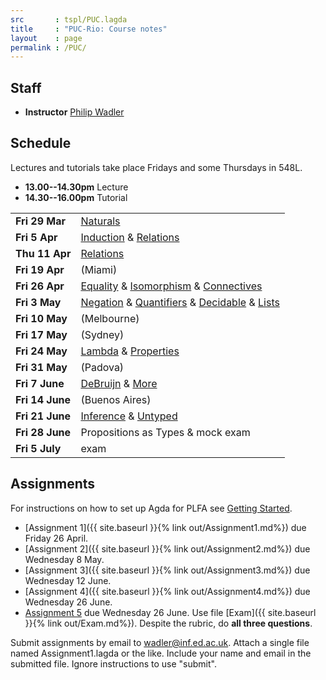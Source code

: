 ```yaml
---
src       : tspl/PUC.lagda
title     : "PUC-Rio: Course notes"
layout    : page
permalink : /PUC/
---
```


## Staff

* **Instructor**
    [Philip Wadler](https://homepages.inf.ed.ac.uk/wadler)

## Schedule

Lectures and tutorials take place Fridays and some Thursdays in 548L.
* **13.00--14.30pm** Lecture
* **14.30--16.00pm** Tutorial

<table>
 <tr>
  <td><b>Fri 29 Mar</b></td>
  <td><a href="/Naturals/">Naturals</a></td>
 </tr>
 <tr>
  <td><b>Fri 5 Apr</b></td>
  <td><a href="/Induction/">Induction</a> &amp; <a href="/Relations/">Relations</a></td>
 </tr>
 <tr>
  <td><b>Thu 11 Apr</b></td>
  <td><a href="/Relations/">Relations</a></td>
 </tr>
 <tr>
  <td><b>Fri 19 Apr</b></td>
  <td>(Miami)</td>
 </tr>
 <tr>
  <td><b>Fri 26 Apr</b></td>
  <td><a href="/Equality/">Equality</a> &amp;
      <a href="/Isomorphism/">Isomorphism</a> &amp;
      <a href="/Connectives/">Connectives</a></td> 
 </tr>
 <tr>
  <td><b>Fri 3 May</b></td>
  <td><a href="/Negation/">Negation</a> &amp;
      <a href="/Quantifiers/">Quantifiers</a> &amp;
      <a href="/Decidable/">Decidable</a> &amp;
      <a href="/Lists/">Lists</a></td>
 </tr>
 <tr>
  <td><b>Fri 10 May</b></td>
  <td>(Melbourne)</td>
 </tr>
 <tr>
  <td><b>Fri 17 May</b></td>
  <td>(Sydney)</td>
 </tr>
 <tr>
  <td><b>Fri 24 May</b></td>
  <td><a href="/Lambda/">Lambda</a> &amp;
      <a href="/Properties/">Properties</a></td>
 </tr>
 <tr>
  <td><b>Fri 31 May</b></td>
  <td>(Padova)</td>
 </tr>
 <tr>
  <td><b>Fri 7 June</b></td>
  <td><a href="/DeBruijn/">DeBruijn</a> &amp;
      <a href="/More/">More</a></td>
 </tr>
 <tr>
  <td><b>Fri 14 June</b></td>
  <td>(Buenos Aires)</td>
 </tr>
 <tr>
  <td><b>Fri 21 June</b></td>
  <td><a href="/Inference/">Inference</a> &amp;
      <a href="/Untyped/">Untyped</a></td>
 </tr>
 <tr>
  <td><b>Fri 28 June</b></td>
  <td>Propositions as Types &amp; mock exam</td>
 </tr>
 <tr>
  <td><b>Fri 5 July</b></td>
  <td>exam</td>
 </tr>
</table>


## Assignments

For instructions on how to set up Agda for PLFA see [Getting Started](/GettingStarted/).

* [Assignment 1]({{ site.baseurl }}{% link out/Assignment1.md%}) due Friday 26 April.
* [Assignment 2]({{ site.baseurl }}{% link out/Assignment2.md%}) due Wednesday 8 May.
* [Assignment 3]({{ site.baseurl }}{% link out/Assignment3.md%}) due Wednesday 12 June.
* [Assignment 4]({{ site.baseurl }}{% link out/Assignment4.md%}) due Wednesday 26 June.
* [Assignment 5](/tspl/Assignment5.pdf) due Wednesday 26 June.
  Use file [Exam]({{ site.baseurl }}{% link out/Exam.md%}). Despite the rubric, do **all three questions**.

Submit assignments by email to [wadler@inf.ed.ac.uk](mailto:wadler@inf.ed.ac.uk).
Attach a single file named Assignment1.lagda or the like.  Include
your name and email in the submitted file.  Ignore instructions to use
"submit".
